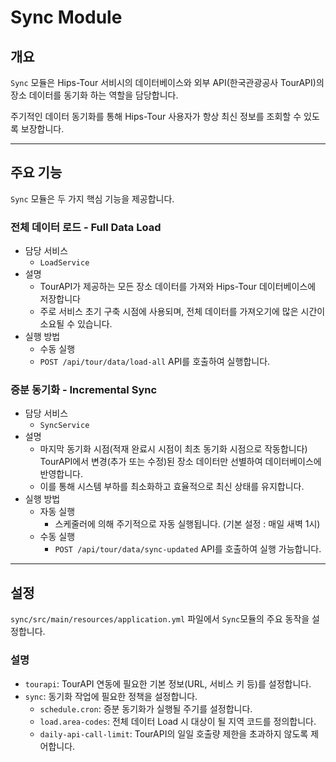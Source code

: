 # Sync Module
## 개요
`Sync` 모듈은 Hips-Tour 서비시의 데이터베이스와 외부 API(한국관광공사 TourAPI)의 장소 데이터를 동기화 하는 역할을 담당합니다.

주기적인 데이터 동기화를 통해 Hips-Tour 사용자가 항상 최신 정보를 조회할 수 있도록 보장합니다.

---

## 주요 기능
`Sync` 모듈은 두 가지 핵심 기능을 제공합니다.

### 전체 데이터 로드 - Full Data Load
- 담당 서비스
    - `LoadService`
- 설명
    - TourAPI가 제공하는 모든 장소 데이터를 가져와 Hips-Tour 데이터베이스에 저장합니다
    - 주로 서비스 초기 구축 시점에 사용되며, 전체 데이터를 가져오기에 많은 시간이 소요될 수 있습니다.
- 실행 방법
    - 수동 실행
    - `POST /api/tour/data/load-all` API를 호출하여 실행합니다.

### 증분 동기화 - Incremental Sync
- 담당 서비스
    - `SyncService`
- 설명
    - 마지막 동기화 시점(적재 완료시 시점이 최초 동기화 시점으로 작동합니다) TourAPI에서 변경(추가 또는 수정)된 장소 데이터만 선별하여 데이터베이스에 반영합니다.
    - 이를 통해 시스템 부하를 최소화하고 효율적으로 최신 상태를 유지합니다.
- 실행 방법
    - 자동 실행
        - 스케줄러에 의해 주기적으로 자동 실행됩니다. (기본 설정 : 매일 새벽 1시)
    - 수동 실행
        - `POST /api/tour/data/sync-updated` API를 호출하여 실행 가능합니다.

---

## 설정
`sync/src/main/resources/application.yml` 파일에서 `Sync`모듈의 주요 동작을 설정합니다.

### 설명
- `tourapi`: TourAPI 연동에 필요한 기본 정보(URL, 서비스 키 등)를 설정합니다.
- `sync`: 동기화 작업에 필요한 정책을 설정합니다.
    - `schedule.cron`: 증분 동기화가 실행될 주기를 설정합니다.
    - `load.area-codes`: 전체 데이터 Load 시 대상이 될 지역 코드를 정의합니다.
    - `daily-api-call-limit`: TourAPI의 일일 호출량 제한을 초과하지 않도록 제어합니다.
